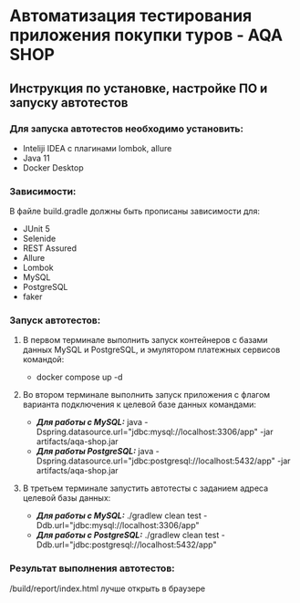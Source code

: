 # Автоматизация тестирования приложения покупки туров - AQA SHOP
## Инструкция по установке, настройке ПО и запуску автотестов

### Для запуска автотестов необходимо установить:
  - Inteliji IDEA с плагинами lombok, allure
  - Java 11
  - Docker Desktop

### Зависимости:
В файле build.gradle должны быть прописаны зависимости для:
  - JUnit 5
  - Selenide
  - REST Assured
  - Allure
  - Lombok
  - MySQL
  - PostgreSQL
  - faker

### Запуск автотестов:

1. В первом терминале выполнить запуск контейнеров с базами данных MySQL и PostgreSQL, и эмулятором платежных сервисов командой:
   - docker compose up -d
   
2. Во втором терминале выполнить запуск приложения с флагом варианта подключения к целевой базе данных командами:
   - ***Для работы с MySQL:*** java -Dspring.datasource.url="jdbc:mysql://localhost:3306/app" -jar artifacts/aqa-shop.jar
   - ***Для работы PostgreSQL:*** java -Dspring.datasource.url="jdbc:postgresql://localhost:5432/app" -jar artifacts/aqa-shop.jar

3. В третьем терминале запустить автотесты с заданием адреса целевой базы данных:
   - ***Для работы с MySQL:*** ./gradlew clean test -Ddb.url="jdbc:mysql://localhost:3306/app"
   - ***Для работы с PostgreSQL:*** ./gradlew clean test  -Ddb.url="jdbc:postgresql://localhost:5432/app"

### Результат выполнения автотестов:
/build/report/index.html лучше открыть в браузере
